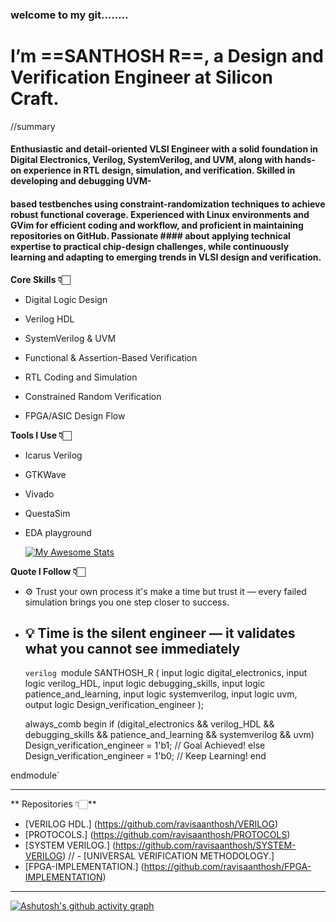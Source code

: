 ### welcome to my git........
# I’m ==SANTHOSH R==, a Design and Verification Engineer at Silicon Craft.

//summary
#### Enthusiastic and detail-oriented VLSI Engineer with a solid foundation in Digital Electronics, Verilog, SystemVerilog, and UVM, along with hands-on experience in RTL design, simulation, and verification. Skilled in developing and debugging UVM-
#### based testbenches using constraint-randomization techniques to achieve robust functional coverage. Experienced with Linux environments and GVim for efficient coding and workflow, and proficient in maintaining repositories on GitHub. Passionate #### about applying technical expertise to practical chip-design challenges, while continuously learning and adapting to emerging trends in VLSI design and verification.

**Core Skills 👇🏻**

- Digital Logic Design

- Verilog HDL

- SystemVerilog & UVM

- Functional & Assertion-Based Verification

- RTL Coding and Simulation

- Constrained Random Verification

- FPGA/ASIC Design Flow

**Tools I Use 👇🏻**

- Icarus Verilog

- GTKWave

- Vivado

- QuestaSim

- EDA playground



  [![My Awesome Stats](https://awesome-github-stats.azurewebsites.net/user-stats/ravisaanthosh?cardType=level&theme=highcontrast&preferLogin=false)](https://git.io/awesome-stats-card)


**Quote I Follow 👇🏻**
- ⚙️ Trust your own process it's make a time but trust it — every failed simulation brings you one step closer to success.
- 💡 Time is the silent engineer — it validates what you cannot see immediately
  ---
  `verilog
  `module SANTHOSH_R (
    input  logic digital_electronics,
    input  logic verilog_HDL,
    input  logic debugging_skills,
    input  logic patience_and_learning,
    input  logic systemverilog,
    input  logic uvm,
    output logic Design_verification_engineer
 );

    always_comb begin
        if (digital_electronics && verilog_HDL && debugging_skills && patience_and_learning && systemverilog && uvm)
            Design_verification_engineer = 1'b1; // Goal Achieved!
        else
             Design_verification_engineer = 1'b0; // Keep Learning!
     end

endmodule`


---

** Repositories 👇🏻**
- [VERILOG HDL.] (https://github.com/ravisaanthosh/VERILOG)
- [PROTOCOLS.] (https://github.com/ravisaanthosh/PROTOCOLS)
- [SYSTEM VERILOG.] (https://github.com/ravisaanthosh/SYSTEM-VERILOG)
// - [UNIVERSAL VERIFICATION METHODOLOGY.]
- [FPGA-IMPLEMENTATION.] (https://github.com/ravisaanthosh/FPGA-IMPLEMENTATION)
  
---
[![Ashutosh's github activity graph](https://github-readme-activity-graph.vercel.app/graph?username=ravisaanthosh&bg_color=0d1117&color=5bcdec&line=5bcdec&point=ffffff&area=true&hide_border=true)](https://github.com/ashutosh00710/github-readme-activity-graph)





  





  

